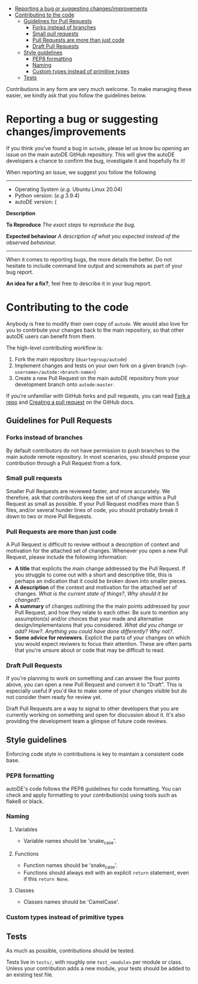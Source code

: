 - [Reporting a bug or suggesting changes/improvements](#org78b0aec)
- [Contributing to the code](#org65ed898)
  - [Guidelines for Pull Requests](#org91a34ec)
    - [Forks instead of branches](#orge9dbc3f)
    - [Small pull requests](#orgb903811)
    - [Pull Requests are more than just code](#org5b3b5c2)
    - [Draft Pull Requests](#org216d85b)
  - [Style guidelines](#org18ac4f9)
    - [PEP8 formatting](#org1701069)
    - [Naming](#org05d504b)
    - [Custom types instead of primitive types](#orgd4a961c)
  - [Tests](#orgd23b0d0)

Contributions in any form are very much welcome. To make managing these easier, we kindly ask that you follow the guidelines below.


<a id="org78b0aec"></a>

# Reporting a bug or suggesting changes/improvements

If you think you've found a bug in `autode`, please let us know bu opening an issue on the main autoDE GitHub repository. This will give the autoDE developers a chance to confirm the bug, investigate it and hopefully fix it!

When reporting an issue, we suggest you follow the following

---

-   Operating System (*e.g.* Ubuntu Linux 20.04)
-   Python version: (*e.g* 3.9.4)
-   autoDE version: (

****Description**** <A one-line description of the bug>

**To Reproduce** *The exact steps to reproduce the bug.*

**Expected behaviour** *A description of what you expected instead of the observed behaviour.*

---

When it comes to reporting bugs, the more details the better. Do not hesitate to include command line output and screenshots as part of your bug report.

**An idea for a fix?**, feel free to describe it in your bug report.


<a id="org65ed898"></a>

# Contributing to the code

Anybody is free to modify their own copy of `autode`. We would also love for you to contirbute your changes back to the main repository, so that other autoDE users can benefit from them.

The high-level contributing workflow is:

1.  Fork the main repository (`duartegroup/autode`)
2.  Implement changes and tests on your own fork on a given branch (`<gh-username>/autode:<branch-name>`)
3.  Create a new Pull Request on the main autoDE repository from your development branch onto `autode:master`.

If you're unfamiliar with GitHub forks and pull requests, you can read [Fork a repo](https://docs.github.com/en/get-started/quickstart/fork-a-repo) and [Creating a pull request](https://docs.github.com/en/github/collaborating-with-pull-requests/proposing-changes-to-your-work-with-pull-requests/creating-a-pull-request) on the GitHub docs.


<a id="org91a34ec"></a>

## Guidelines for Pull Requests


<a id="orge9dbc3f"></a>

### Forks instead of branches

By default contributors do not have permission to push branches to the main autode remote repository. In most scenarios, you should propose your contribution through a Pull Request from a fork.


<a id="orgb903811"></a>

### Small pull requests

Smaller Pull Requests are reviewed faster, and more accurately. We therefore, ask that contributors keep the set of of change within a Pull Request as small as possible. If your Pull Request modifies more than 5 files, and/or several hunder lines of code, you should probably break it down to two or more Pull Requests.


<a id="org5b3b5c2"></a>

### Pull Requests are more than just code

A Pull Request is difficult to review without a description of context and motivation for the attached set of changes. Whenever you open a new Pull Request, please include the following information:

-   **A title** that explicits the main change addressed by the Pull Request. If you struggle to come out with a short and descriptive title, this is perhaps an indication that it could be broken down into smaller pieces.
-   **A description** of the context and motivation for the attached set of changes. *What is the current state of things?*, *Why should it be changed?*.
-   **A summary** of changes outlining the the main points addressed by your Pull Request, and how they relate to each other. Be sure to mention any assumption(s) and/or choices that your made and alternative design/implementaions that you considered. *What did you change or add?* *How?*. *Anything you could have done differently? Why not?*.
-   **Some advice for reviewers**. Explicit the parts of your changes on which you would expect reviwers to focus their attention. These are often parts that you're unsure about or code that may be difficult to read.


<a id="org216d85b"></a>

### Draft Pull Requests

If you're planning to work on something and can answer the four points above, you can open a new Pull Request and convert it to "Draft". This is especially useful if you'd like to make some of your changes visible but do not consider them ready for review yet.

Draft Pull Requests are a way to signal to other developers that you are currently working on something and open for discussion about it. It's also providing the development team a glimpse of future code reviews.


<a id="org18ac4f9"></a>

## Style guidelines

Enforcing code style in contributions is key to maintain a consistent code base.


<a id="org1701069"></a>

### PEP8 formatting

autoDE's code follows the PEP8 guidelines for code formatting. You can check and apply formatting to your contribution(s) using tools such as flake8 or black.


<a id="org05d504b"></a>

### Naming

1.  Variables

    -   Variable names should be 'snake<sub>case</sub>'.

2.  Functions

    -   Function names should be 'snake<sub>case</sub>'.
    -   Functions should always exit with an explicit `return` statement, even if this `return None`.

3.  Classes

    -   Classes names should be 'CamelCase'.


<a id="orgd4a961c"></a>

### Custom types instead of primitive types


<a id="orgd23b0d0"></a>

## Tests

As much as possible, contributions should be tested.

Tests live in `tests/`, with roughly one `test_<module>` per module or class. Unless your contribution adds a new module, your tests should be added to an existing test file.

